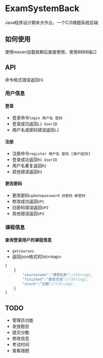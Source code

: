 # ExamSystemBack
Java程序设计期末大作业，一个C/S做题系统后端
## 如何使用
使用maven加载依赖后直接使用，使用8888端口
## API
命令格式错误返回`FE`
### 用户信息
#### 登录
* 登录命令`login 用户名 密码`
* 登录成功返回`L1 UserID`
* 用户名或密码错误返回`L2`
#### 注册
* 注册命令`register 用户名 密码 [用户组ID]`
* 登录成功返回`R1 UserID`
* 用户名重复返回`R2`
* 其他错误返回`R3`
#### 更改密码
* 更改密码`updatepassword 旧密码 新密码`
* 修改成功返回`UP1`
* 旧密码错误返回`UP2`
* 其他错误返回`UP3`
### 课程信息
#### 查询登录用户的课程信息
* `getcourses`
* 返回json格式的list\<map>
```javascript
[
    {
        "coursename":"课程名称"//(String),
        "finished":"是否完成"//(String),
        "score":"分数"//(String),
    }
]
```
## TODO
* 管理员功能
* 发放题目
* 提交分数
* 修改信息
* 考试时间
* 查看错题
